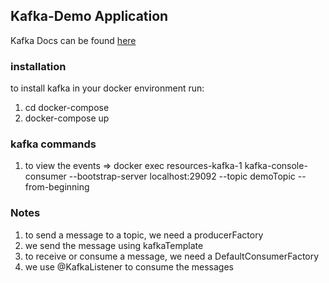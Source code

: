 ## Kafka-Demo Application
Kafka Docs can be found [here](https://docs.spring.io/spring-kafka/reference/index.html)
### installation
to install kafka in your docker environment run:
1. cd docker-compose
2. docker-compose up

### kafka commands
1. to view the events => docker exec resources-kafka-1 kafka-console-consumer --bootstrap-server localhost:29092 --topic demoTopic --from-beginning

### Notes
1. to send a message to a topic, we need a producerFactory
2. we send the message using kafkaTemplate
3. to receive or consume a message, we need a DefaultConsumerFactory
4. we use @KafkaListener to consume the messages